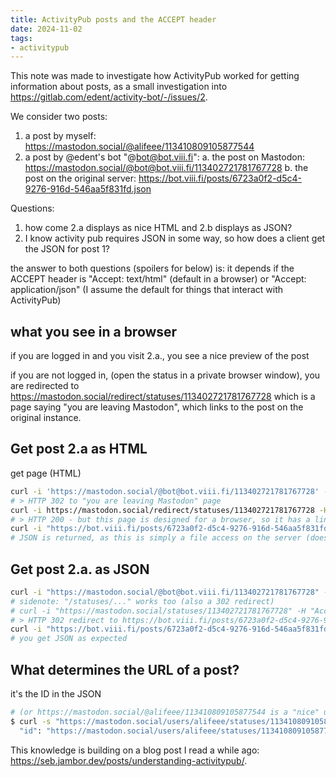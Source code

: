 ```yaml
---
title: ActivityPub posts and the ACCEPT header
date: 2024-11-02
tags:
- activitypub
---
```

This note was made to investigate how ActivityPub worked for getting information about posts, as a small investigation into <https://gitlab.com/edent/activity-bot/-/issues/2>.

We consider two posts:

1. a post by myself: <https://mastodon.social/@alifeee/113410809105877544>
2. a post by @edent's bot "@bot@bot.viii.fi":
  a. the post on Mastodon: <https://mastodon.social/@bot@bot.viii.fi/113402721781767728>
  b. the post on the original server: <https://bot.viii.fi/posts/6723a0f2-d5c4-9276-916d-546aa5f831fd.json>

Questions:

1. how come 2.a displays as nice HTML and 2.b displays as JSON?
2. I know activity pub requires JSON in some way, so how does a client get the JSON for post 1?

the answer to both questions (spoilers for below) is: it depends if the ACCEPT header is "Accept: text/html" (default in a browser) or "Accept: application/json" (I assume the default for things that interact with ActivityPub)

## what you see in a browser

if you are logged in and you visit 2.a., you see a nice preview of the post

if you are not logged in, (open the status in a private browser window), you are redirected to <https://mastodon.social/redirect/statuses/113402721781767728> which is a page saying "you are leaving Mastodon", which links to the post on the original instance.

## Get post 2.a as HTML

get page (HTML)

```bash
curl -i 'https://mastodon.social/@bot@bot.viii.fi/113402721781767728' -H 'Accept: text/html'
# > HTTP 302 to "you are leaving Mastodon" page
curl -i https://mastodon.social/redirect/statuses/113402721781767728 -H 'Accept: text/html'
# > HTTP 200 - but this page is designed for a browser, so it has a link embedded to https://bot.viii.fi/posts/6723a0f2-d5c4-9276-916d-546aa5f831fd.json
curl -i "https://bot.viii.fi/posts/6723a0f2-d5c4-9276-916d-546aa5f831fd.json" -H 'Accept: text/html'
# JSON is returned, as this is simply a file access on the server (does not use PHP file)
```

## Get post 2.a. as JSON

```bash
curl -i "https://mastodon.social/@bot@bot.viii.fi/113402721781767728" -H "Accept: application/json"
# sidenote: "/statuses/..." works too (also a 302 redirect)
# curl -i "https://mastodon.social/statuses/113402721781767728" -H "Accept: application/json"
# > HTTP 302 redirect to https://bot.viii.fi/posts/6723a0f2-d5c4-9276-916d-546aa5f831fd.json
curl -i "https://bot.viii.fi/posts/6723a0f2-d5c4-9276-916d-546aa5f831fd.json" -H "Accept: application/json"
# you get JSON as expected
```

## What determines the URL of a post?

it's the ID in the JSON

```bash
# (or https://mastodon.social/@alifeee/113410809105877544 is a "nice" url that you get a redirect to if you ask for HTML (i.e., are using a browser))
$ curl -s "https://mastodon.social/users/alifeee/statuses/113410809105877544" -H "Accept: application/json" | jq | grep '"id"'
  "id": "https://mastodon.social/users/alifeee/statuses/113410809105877544",
```

This knowledge is building on a blog post I read a while ago: <https://seb.jambor.dev/posts/understanding-activitypub/>.
